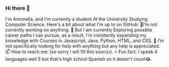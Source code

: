 ### Hi there 👋
I'm Antonella, and I'm  currently a student At the University Studying Computer Science.
Here's a bit about what I'm up to on GitHub:
🔭I’m not currently working on anything.
🌱 But I am currently Exploring possible career paths I can pursue, as a result, I'm constantly expanding my knowledge with Courses in Javascript, Java, Python, HTML, and CSS.
🤔 I’m not specifically looking for help with anything but any help is appreciated.
📫 How to reach me: (so sorry I will fill this soon👍).
⚡ Fun fact: I speak 4 languages well 5 but that's high school Spanish so it doesn't count😂.



